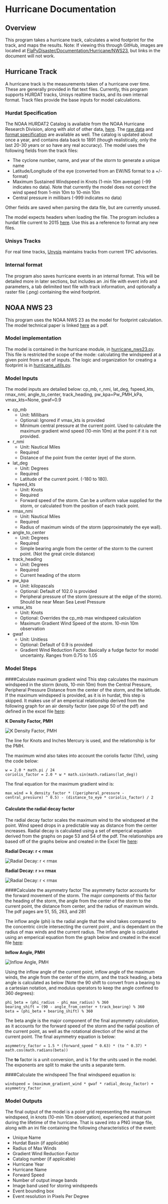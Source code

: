# Hurricane Documentation

## Overview
This program takes a hurricane track, calculates a wind footprint for the track, and maps the results.  Note: If viewing this through GitHub, images are located at [FlaPyDisaster/Documentation/Hurricane/NWS23](/FlaPyDisaster/Documentation/Hurricane/NWS23), but links in the document will not work.

## Hurricane Track
A hurricane track is the measurements taken of a hurricane over time.  These are generally provided in flat text files.
Currently, this program supports HURDAT tracks, Unisys realtime tracks, and its own internal format.  Track files provide
the base inputs for model calculations.

### Hurdat Specification
The NOAA HURDAT2 Catalog is available from the NOAA Hurricane Research Division, along with alot of other data,
[here](http://www.aoml.noaa.gov/hrd/hurdat/Data_Storm.html).
The [raw data](http://www.aoml.noaa.gov/hrd/hurdat/hurdat2-1851-2015-070616.txt)
and [format specification](http://www.aoml.noaa.gov/hrd/hurdat/newhurdat-format.pdf) are available as well.  The catalog is
updated about once a year, and contains data back to 1891 (though realistically, only the last 20-30 years or so have any real
accuracy).  The model uses the following fields from the track files:

* The cyclone number, name, and year of the storm to generate a unique name
* Latitude/Longitude of the eye (converted from an EW/NS format to a +/- format)
* Maximum Sustained Windspeed in Knots (1-min 10m average) (-99 indicates no data).  Note that currently the model does not
correct the wind speed from 1-min 10m to 10-min 10m
* Central pressure in millibars (-999 indicates no data)

Other fields are saved when parsing the data file, but are currently unused.

The model expects headers when loading the file.  The program includes a hurdat file current to 2015
[here](/get_file/Documentation/Hurricane/HURDAT/hurdat2-1851-2015-070616_with_header.txt).  Use this as a reference
to format any new files.
 
### Unisys Tracks
For real time tracks, [Unysis](http://weather.unisys.com/hurricane/) maintains tracks from
current TPC advisories.

### Internal format
The program also saves hurricane events in an internal format.  This will be detailed more in later sections, but includes an
.ini file with event info and parameters, a tab delimited text file with track information, and optionally a raster file (.png)
containing the wind footprint.
 
## NOAA NWS 23
This program uses the NOAA NWS 23 as the model for footprint calculation.  The model technical paper is linked
[here](/get_file/Documentation/Hurricane/NWS23/NOAA_NWS23.pdf) as a pdf.

### Model implementation
The model is contained in the hurricane module, in [hurricane_nws23.py](/get_file/hurricane/hurricane_nws23.py).  This file
is restricted the scope of the mode: calculating the windspeed at a given point from a set of inputs.  The logic and organization for creating a footprint is in [hurricane_utils.py](/get_file/hurricane/hurricane_utils.py).

### Model Inputs
The model inputs are detailed below:
cp_mb, r_nmi, lat_deg, fspeed_kts, rmax_nmi, angle_to_center, track_heading, pw_kpa=Pw_PMH_kPa, vmax_kts=None, gwaf=0.9

* cp_mb
  * Unit: Millibars
  * Optional: Ignored if vmax_kts is provided
  * Minimum central pressure at the current point.  Used to calculate the maximum gradient wind speed (10-min 10m) at the point
   if it is not provided.
* r_nmi
  * Unit: Nautical Miles
  * Required
  * Distance of the point from the center (eye) of the storm.
* lat_deg
  * Unit: Degrees
  * Required
  * Latitude of the current point. (-180 to 180).
* fspeed_kts
  * Unit: Knots
  * Required
  * Forward speed of the storm.  Can be a uniform value supplied for the storm, or calculated from the position of each track point.
* rmax_nmi
  * Unit: Nautical Miles
  * Required
  * Radius of maximum winds of the storm (approximately the eye wall).
* angle_to_center
  * Unit: Degrees
  * Required
  * Simple bearing angle from the center of the storm to the current point.  (Not the great circle distance)
* track_heading
  * Unit: Degrees
  * Required
  * Current heading of the storm
* pw_kpa
  * Unit: kilopascals
  * Optional: Default of 102.0 is provided
  * Peripheral pressure of the storm (pressure at the edge of the storm).  Should be near Mean Sea Level Pressure
* vmax_kts
  * Unit: Knots
  * Optional: Overrides the cp_mb max windspeed calculation
  * Maximum Gradient Wind Speed of the storm.  10-min 10m observation
* gwaf
  * Unit: Unitless
  * Optional: Default of 0.9 is provided
  * Gradient Wind Reduction Factor.  Basically a fudge factor for model uncertainty.  Ranges from 0.75 to 1.05

### Model Steps
####Calculate maximum gradient wind
This step calculates the maximum windspeed in the storm (knots, 10-min 10m) from the Central Pressure, Peripheral Pressure
Distance from the center of the storm, and the latitude.  If the maximum windspeed is provided, as it is in hurdat, this step
is skipped.  It makes use of an emperical relationship derived from the following graph for an air density factor
(see page 50 of the pdf) and defined in the excel file [here](/get_file/Documentation/Hurricane/NWS23/NWS_23_RadialDecay.xlsx):

**K Density Factor, PMH**

![K Density Factor, PMH](/get_file/Documentation/Hurricane/NWS23/K_Factor.PNG)

The line for Knots and Inches Mercury is used, and the relationship is for the PMH.

The maximum wind also takes into account the coriolis factor (1/hr), using the code below:

```
w = 2.0 * math.pi / 24
coriolis_factor = 2.0 * w * math.sin(math.radians(lat_deg))
```

The final equation for the maximum gradient wind is:

```
max_wind = k_density_factor * ((peripheral_pressure - central_pressure) ^ 0.5) - (distance_to_eye * coriolis_factor) / 2
```

#### Calculate the radial decay factor
The radial decay factor scales the maximum wind to the windspeed at the point.  Wind speed drops in a predictable way as
distance from the center increases.  Radial decay is calculated using a set of emperical equation derived from the graphs
on page 53 and 54 of the pdf. The relationships are based off of the graphs below and created in the Excel file
[here](/get_file/Documentation/Hurricane/NWS23/NWS_23_RadialDecay.xlsx):

**Radial Decay: r < rmax**

![Radial Decay: r < rmax](/get_file/Documentation/Hurricane/NWS23/RadialDecay_Rmax_Inward.PNG)

**Radial Decay: r >= rmax**

![Radial Decay: r < rmax](/get_file/Documentation/Hurricane/NWS23/RadialDecay_Rmax_Outward.PNG)

####Calculate the asymmetry factor
The asymmetry factor accounts for the forward movement of the storm.  The major components of this factor the heading of the
storm, the angle from the center of the storm to the current point, the distance from center, and the radius of maximum winds.
The pdf pages are 51, 55, 263, and 281

The inflow angle (phi) is the radial angle that the wind takes compared to the concentric circle intersecting the current point
, and is dependant on the radius of max winds and the current radius.
The inflow angle is calculated using an emperical equation from the graph below and created in the excel
file [here](/get_file/Documentation/Hurricane/NWS23/NOAA_NWS23_Inflow_Calcs.xlsx):

**Inflow Angle, PMH**

![Inflow Angle, PMH](/get_file/Documentation/Hurricane/NWS23/InflowAngle_PMH.PNG)

Using the inflow angle of the current point, inflow angle of the maximum winds, the angle from the center of the storm,
and the track heading, a beta angle is calculated as below (Note the 90 shift to convert from a bearing to a cartesian
notation, and modulus operators to keep the angle confined to 360 degrees):

```
phi_beta = (phi_radius - phi_max_radius) % 360
bearing_shift = (90 - angle_from_center + track_bearing) % 360
beta = (phi_beta + bearing_shift) % 360
```

The beta angle is the major component of the final asymmetry calculation, as it accounts for the forward speed of the storm
and the radial position of the current point, as well as the rotational direction of the wind at the current point.  The final
asymmetry equation is below:

```
asymmetry_factor = 1.5 * (forward_speed ^ 0.63) * (to ^ 0.37) * math.cos(math.radians(beta))
```

The **to** factor is a unit conversion, and is 1 for the units used in the model.  The exponents are split to make the units
a separate term.

####Calculate the windspeed
The final windspeed equation is: 

```
windspeed = (maximum_gradient_wind * gwaf * radial_decay_factor) + asymmetry_factor
```

### Model Outputs
The final output of the model is a point grid representing the maximum windspeed, in knots (10-min 10m observation), experienced at that point during the lifetime of the hurricane.  That is saved into a PNG image file, along with an ini file containing the following characteristics of the event:
* Unique Name
* Hurdat Basin (if applicable)
* Radius of Max Winds
* Gradient Wind Reduction Factor
* Catalog number (if applicable)
* Hurricane Year
* Hurricane Name
* Forward Speed
* Number of output image bands
* Image band used for storing windspeeds
* Event bounding box
* Event resolution in Pixels Per Degree

